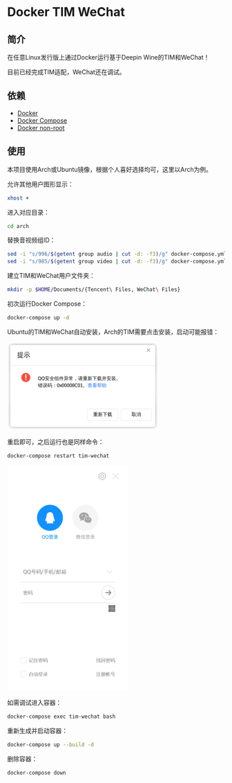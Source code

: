 # Docker TIM WeChat

## 简介

在任意Linux发行版上通过Docker运行基于Deepin Wine的TIM和WeChat！

目前已经完成TIM适配，WeChat还在调试。

## 依赖

- [Docker](https://docs.docker.com/engine/install)
- [Docker Compose](https://docs.docker.com/compose/install)
- [Docker non-root](https://docs.docker.com/engine/install/linux-postinstall/#manage-docker-as-a-non-root-user)

## 使用

本项目使用Arch或Ubuntu镜像，根据个人喜好选择均可，这里以Arch为例。

允许其他用户图形显示：
```bash
xhost +
```

进入对应目录：
```bash
cd arch
```

替换音视频组ID：
```bash
sed -i "s/996/$(getent group audio | cut -d: -f3)/g" docker-compose.yml
sed -i "s/985/$(getent group video | cut -d: -f3)/g" docker-compose.yml
```

建立TIM和WeChat用户文件夹：
```bash
mkdir -p $HOME/Documents/{Tencent\ Files, WeChat\ Files}
```

初次运行Docker Compose：
```bash
docker-compose up -d
```

Ubuntu的TIM和WeChat自动安装，Arch的TIM需要点击安装，启动可能报错：

![fail](asset/fail.png)

重启即可，之后运行也是同样命令：
```bash
docker-compose restart tim-wechat
```
![success](asset/success.png)

如需调试进入容器：
```bash
docker-compose exec tim-wechat bash
```

重新生成并启动容器：
```bash
docker-compose up --build -d
```

删除容器：
```bash
docker-compose down
```
